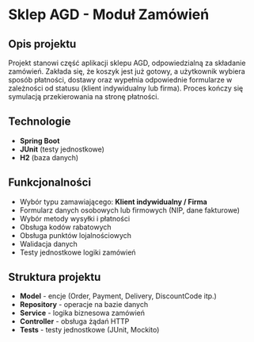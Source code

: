 # Sklep AGD - Moduł Zamówień

## Opis projektu
Projekt stanowi część aplikacji sklepu AGD, odpowiedzialną za składanie zamówień. Zakłada się, że koszyk jest już gotowy, a użytkownik wybiera sposób płatności, dostawy oraz wypełnia odpowiednie formularze w zależności od statusu (klient indywidualny lub firma). Proces kończy się symulacją przekierowania na stronę płatności.

## Technologie
- **Spring Boot** 
- **JUnit** (testy jednostkowe)
- **H2** (baza danych)

## Funkcjonalności
- Wybór typu zamawiającego: **Klient indywidualny / Firma**
- Formularz danych osobowych lub firmowych (NIP, dane fakturowe)
- Wybór metody wysyłki i płatności
- Obsługa kodów rabatowych
- Obsługa punktów lojalnościowych
- Walidacja danych
- Testy jednostkowe logiki zamówień

## Struktura projektu
- **Model** - encje (Order, Payment, Delivery, DiscountCode itp.)
- **Repository** - operacje na bazie danych
- **Service** - logika biznesowa zamówień
- **Controller** - obsługa żądań HTTP
- **Tests** - testy jednostkowe (JUnit, Mockito)


